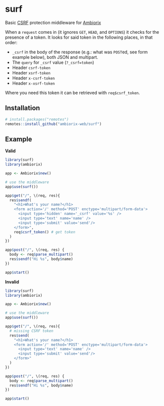 <!-- badges: start -->
<!-- badges: end -->

# surf

Basic 
[CSRF](https://en.wikipedia.org/wiki/Cross-site_request_forgery)
protection middleware for
[Ambiorix](https://ambiorix.dev)

When a `request` comes in (it ignores `GET`, `HEAD`, and `OPTIONS`)
it checks for the presence of a token.
It looks for said token in the following places, in that order:

- `_csrf` in the body of the response 
(e.g.: what was `POST`ed, see form example below),
both JSON and multipart.
- The `query` for `_csrf` value (`?_csrf=token`)
- Header `csrf-token`
- Header `xsrf-token`
- Header `x-csrf-token`
- Header `x-xsrf-token`

Where you need this token it can be retrieved with
`req$csrf_token`.

## Installation

``` r
# install.packages("remotes")
remotes::install_github("ambiorix-web/surf")
```

## Example

__Valid__

``` r
library(surf)
library(ambiorix)

app <- Ambiorix$new()

# use the middleware
app$use(surf())

app$get("/", \(req, res){
  res$sendf(
    "<h1>What's your name?</h1>
    <form action='/' method='POST' enctype='multipart/form-data'>
      <input type='hidden' name='_csrf' value='%s' />
      <input type='text' name='name' />
      <input type='submit' value='send'/>
    </form>",
    req$csrf_token() # get token
  )
})

app$post("/", \(req, res) {
  body <- req$parse_multipart()
  res$sendf("Hi %s", body$name)
})

app$start()
```

__Invalid__

``` r
library(surf)
library(ambiorix)

app <- Ambiorix$new()

# use the middleware
app$use(surf())

app$get("/", \(req, res){
  # missing CSRF token
  res$send(
    "<h1>What's your name?</h1>
    <form action='/' method='POST' enctype='multipart/form-data'>
      <input type='text' name='name' />
      <input type='submit' value='send'/>
    </form>"
  )
})

app$post("/", \(req, res) {
  body <- req$parse_multipart()
  res$sendf("Hi %s", body$name)
})

app$start()
```


